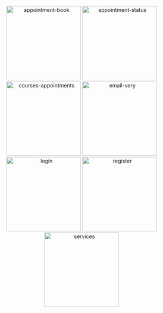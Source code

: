 <p align="center">
  <a href="https://ibb.co/wqn1Fx1"><img src="https://i.ibb.co/KgtHp3H/appointment-book.png" alt="appointment-book" width="200"></a>
  <a href="https://ibb.co/SwxKYV7L"><img src="https://i.ibb.co/5h95psx7/appointment-status.png" alt="appointment-status" width="200"></a>
  <a href="https://ibb.co/ZpmMPz9f"><img src="https://i.ibb.co/YFZLMBgN/courses-appointments.png" alt="courses-appointments" width="200"></a>
  <a href="https://ibb.co/JjZsxDKn"><img src="https://i.ibb.co/4RkVsh7W/email-very.png" alt="email-very" width="200"></a>
  <a href="https://ibb.co/21Px0JyZ"><img src="https://i.ibb.co/gLwNbY34/login.png" alt="login" width="200"></a>
  <a href="https://ibb.co/1tYNLp47"><img src="https://i.ibb.co/ksVTxrP5/register.png" alt="register" width="200"></a>
  <a href="https://ibb.co/prjDnZgd"><img src="https://i.ibb.co/HpTvXY0q/services.png" alt="services" width="200"></a>
</p>
